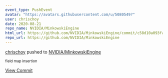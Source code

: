 ```yaml
---
event_type: PushEvent
avatar: "https://avatars.githubusercontent.com/u/5080549?"
user: chrischoy
date: 2020-08-21
repo_name: NVIDIA/MinkowskiEngine
html_url: https://github.com/NVIDIA/MinkowskiEngine/commit/c58d10a093fa38364d27c4a550adda803e7ac7d6
repo_url: https://github.com/NVIDIA/MinkowskiEngine
---
```


<a href='https://github.com/chrischoy' target='_blank'>chrischoy</a> pushed to <a href='https://github.com/NVIDIA/MinkowskiEngine' target='_blank'>NVIDIA/MinkowskiEngine</a>

<small>field map insertion</small>

<a href='https://github.com/NVIDIA/MinkowskiEngine/commit/c58d10a093fa38364d27c4a550adda803e7ac7d6' target='_blank'>View Commit</a>